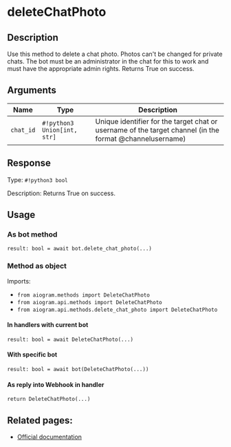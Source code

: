 # deleteChatPhoto

## Description

Use this method to delete a chat photo. Photos can't be changed for private chats. The bot must be an administrator in the chat for this to work and must have the appropriate admin rights. Returns True on success.


## Arguments

| Name | Type | Description |
| - | - | - |
| `chat_id` | `#!python3 Union[int, str]` | Unique identifier for the target chat or username of the target channel (in the format @channelusername) |



## Response

Type: `#!python3 bool`

Description: Returns True on success.


## Usage

### As bot method

```python3
result: bool = await bot.delete_chat_photo(...)
```

### Method as object

Imports:

- `from aiogram.methods import DeleteChatPhoto`
- `from aiogram.api.methods import DeleteChatPhoto`
- `from aiogram.api.methods.delete_chat_photo import DeleteChatPhoto`

#### In handlers with current bot
```python3
result: bool = await DeleteChatPhoto(...)
```

#### With specific bot
```python3
result: bool = await bot(DeleteChatPhoto(...))
```
#### As reply into Webhook in handler
```python3
return DeleteChatPhoto(...)
```


## Related pages:

- [Official documentation](https://core.telegram.org/bots/api#deletechatphoto)
